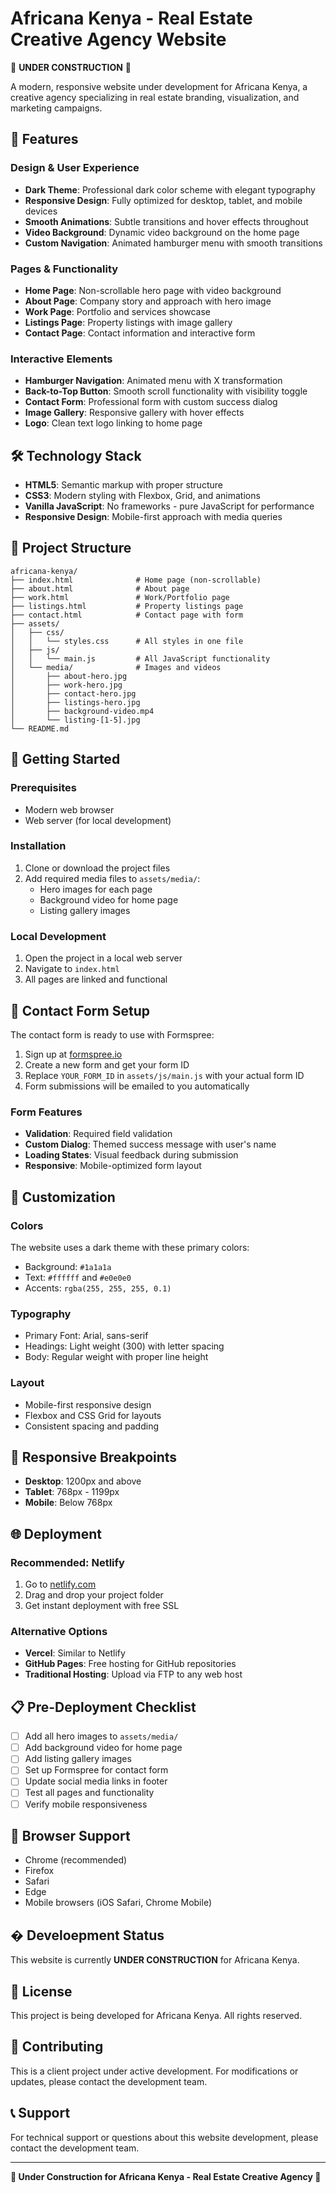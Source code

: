 # Africana Kenya - Real Estate Creative Agency Website

🚧 **UNDER CONSTRUCTION** 🚧

A modern, responsive website under development for Africana Kenya, a creative agency specializing in real estate branding, visualization, and marketing campaigns.

## 🌟 Features

### Design & User Experience

- **Dark Theme**: Professional dark color scheme with elegant typography
- **Responsive Design**: Fully optimized for desktop, tablet, and mobile devices
- **Smooth Animations**: Subtle transitions and hover effects throughout
- **Video Background**: Dynamic video background on the home page
- **Custom Navigation**: Animated hamburger menu with smooth transitions

### Pages & Functionality

- **Home Page**: Non-scrollable hero page with video background
- **About Page**: Company story and approach with hero image
- **Work Page**: Portfolio and services showcase
- **Listings Page**: Property listings with image gallery
- **Contact Page**: Contact information and interactive form

### Interactive Elements

- **Hamburger Navigation**: Animated menu with X transformation
- **Back-to-Top Button**: Smooth scroll functionality with visibility toggle
- **Contact Form**: Professional form with custom success dialog
- **Image Gallery**: Responsive gallery with hover effects
- **Logo**: Clean text logo linking to home page

## 🛠 Technology Stack

- **HTML5**: Semantic markup with proper structure
- **CSS3**: Modern styling with Flexbox, Grid, and animations
- **Vanilla JavaScript**: No frameworks - pure JavaScript for performance
- **Responsive Design**: Mobile-first approach with media queries

## 📁 Project Structure

```
africana-kenya/
├── index.html              # Home page (non-scrollable)
├── about.html              # About page
├── work.html               # Work/Portfolio page
├── listings.html           # Property listings page
├── contact.html            # Contact page with form
├── assets/
│   ├── css/
│   │   └── styles.css      # All styles in one file
│   ├── js/
│   │   └── main.js         # All JavaScript functionality
│   └── media/              # Images and videos
│       ├── about-hero.jpg
│       ├── work-hero.jpg
│       ├── contact-hero.jpg
│       ├── listings-hero.jpg
│       ├── background-video.mp4
│       └── listing-[1-5].jpg
└── README.md
```

## 🚀 Getting Started

### Prerequisites

- Modern web browser
- Web server (for local development)

### Installation

1. Clone or download the project files
2. Add required media files to `assets/media/`:
   - Hero images for each page
   - Background video for home page
   - Listing gallery images

### Local Development

1. Open the project in a local web server
2. Navigate to `index.html`
3. All pages are linked and functional

## 📧 Contact Form Setup

The contact form is ready to use with Formspree:

1. Sign up at [formspree.io](https://formspree.io)
2. Create a new form and get your form ID
3. Replace `YOUR_FORM_ID` in `assets/js/main.js` with your actual form ID
4. Form submissions will be emailed to you automatically

### Form Features

- **Validation**: Required field validation
- **Custom Dialog**: Themed success message with user's name
- **Loading States**: Visual feedback during submission
- **Responsive**: Mobile-optimized form layout

## 🎨 Customization

### Colors

The website uses a dark theme with these primary colors:

- Background: `#1a1a1a`
- Text: `#ffffff` and `#e0e0e0`
- Accents: `rgba(255, 255, 255, 0.1)`

### Typography

- Primary Font: Arial, sans-serif
- Headings: Light weight (300) with letter spacing
- Body: Regular weight with proper line height

### Layout

- Mobile-first responsive design
- Flexbox and CSS Grid for layouts
- Consistent spacing and padding

## 📱 Responsive Breakpoints

- **Desktop**: 1200px and above
- **Tablet**: 768px - 1199px
- **Mobile**: Below 768px

## 🌐 Deployment

### Recommended: Netlify

1. Go to [netlify.com](https://netlify.com)
2. Drag and drop your project folder
3. Get instant deployment with free SSL

### Alternative Options

- **Vercel**: Similar to Netlify
- **GitHub Pages**: Free hosting for GitHub repositories
- **Traditional Hosting**: Upload via FTP to any web host

## 📋 Pre-Deployment Checklist

- [ ] Add all hero images to `assets/media/`
- [ ] Add background video for home page
- [ ] Add listing gallery images
- [ ] Set up Formspree for contact form
- [ ] Update social media links in footer
- [ ] Test all pages and functionality
- [ ] Verify mobile responsiveness

## 🔧 Browser Support

- Chrome (recommended)
- Firefox
- Safari
- Edge
- Mobile browsers (iOS Safari, Chrome Mobile)

## � Develoepment Status

This website is currently **UNDER CONSTRUCTION** for Africana Kenya.

## 📄 License

This project is being developed for Africana Kenya. All rights reserved.

## 🤝 Contributing

This is a client project under active development. For modifications or updates, please contact the development team.

## 📞 Support

For technical support or questions about this website development, please contact the development team.

---

**🚧 Under Construction for Africana Kenya - Real Estate Creative Agency 🚧**
